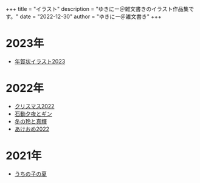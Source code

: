 +++
title = "イラスト"
description = "ゆきにー＠雑文書きのイラスト作品集です。"
date = "2022-12-30"
author = "ゆきにー＠雑文書き"
+++

# 2023年

+ [年賀状イラスト2023](../illustration/new_year_2023/)

# 2022年

+ [クリスマス2022](../illustration/christmas2022/)
+ [石動夕夜とギン](../illustration/isurugi_gin/)
+ [冬の玲と真輝](../illustration/winter_rei_maki/)
+ [あけおめ2022](../illustration/new_year_2022/)

# 2021年

+ [うちの子の夏](../illustration/summer_rei_maki/)